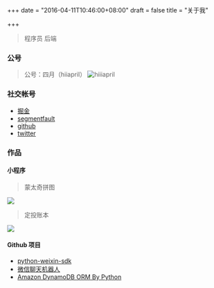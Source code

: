 +++
date = "2016-04-11T10:46:00+08:00"
draft = false
title = "关于我"

+++

> 程序员 后端


### 公号

> 公号：四月（hiiapril）
![hiiiapril](http://media.gusibi.mobi/WDz3v4cU4LQq1oyKX-fYK1LxIThzZ1hK931ZaPRC8CdcB0t2oTYJciMDuAws70FY)

### 社交帐号

* [掘金](https://juejin.im/user/592291eb570c350069bad8f1)
* [segmentfault](https://segmentfault.com/u/goodspeed)
* [github](https://www.github.com/gusibi)
* [twitter](https://twitter.com/amazing_gs)


### 作品

#### 小程序

> 蒙太奇拼图

![](http://media.gusibi.mobi/P60XX2Lf1n8Mj6lSoj2YKlLvNUrd8BN_1e4AQdJ7MhxuTJHDZbIYE7s2OjFHw4HF)


> 定投账本

![](http://media.gusibi.mobi/0iu2yg9c_HC9cVA67EG5mLdqqNVDwvlNgLBFX__j8hM2QHT1Su-PdjeuvRnf3_Cu)


#### Github 项目

* [python-weixin-sdk](https://github.com/gusibi/python-weixin)
* [微信聊天机器人](https://github.com/gusibi/momo)
* [Amazon DynamoDB ORM By Python](https://github.com/gusibi/dynamodb-py)